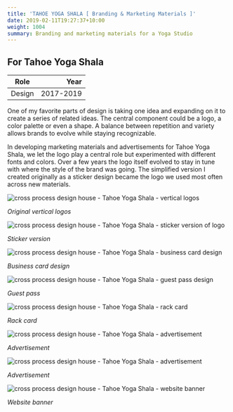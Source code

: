 ```yaml
---
title: 'TAHOE YOGA SHALA [ Branding & Marketing Materials ]'
date: 2019-02-11T19:27:37+10:00
weight: 1004
summary: Branding and marketing materials for a Yoga Studio 
---
```


## For Tahoe Yoga Shala

| Role | Year |
| ----------- | -----------: |
| Design | 2017-2019 |

One of my favorite parts of design is taking one idea and expanding on it to create a series of related ideas. The central component could be a logo, a color palette or even a shape. A balance between repetition and variety allows brands to evolve while staying recognizable. 

In developing marketing materials and advertisements for Tahoe Yoga Shala, we let the logo play a central role but experimented with different fonts and colors. Over a few years the logo itself evolved to stay in tune with where the style of the brand was going. The simplified version I created originally as a sticker design became the logo we used most often across new materials.

![cross process design house - Tahoe Yoga Shala - vertical logos ](/images/work/tahoe-yoga-shala-branding-and-marketing-logo-design-vertical-2017.jpg "Tahoe Yoga Shala vertical logo")

*Original vertical logos*


![cross process design house - Tahoe Yoga Shala - sticker version of logo](/images/work/tahoe-yoga-shala-branding-and-marketing-logo-design-sticker-version-2019.jpg "Tahoe Yoga Shala logo evolution")

*Sticker version*


![cross process design house - Tahoe Yoga Shala - business card design](/images/work/tahoe-yoga-shala-branding-and-marketing-business-card.jpg "Tahoe Yoga Shala business card")   

*Business card design*


![cross process design house - Tahoe Yoga Shala - guest pass design](/images/work/tahoe-yoga-shala-branding-and-marketing-guest-pass.jpg "Tahoe Yoga Shala guest pass") 

*Guest pass*


![cross process design house - Tahoe Yoga Shala - rack card](/images/work/tahoe-yoga-shala-branding-and-marketing-rack-card-2018.jpg "Tahoe Yoga Shala rack card") 

*Rack card*


![cross process design house - Tahoe Yoga Shala - advertisement](/images/work/tahoe-yoga-shala-branding-and-marketing-tahoe-entertainer-ad-august-2019.jpg "Tahoe Yoga Shala advertisement")

*Advertisement*


![cross process design house - Tahoe Yoga Shala - advertisement](/images/work/tahoe-yoga-shala-branding-and-marketing-tahoe-entertainer-ad-may-2019.jpg "Tahoe Yoga Shala advertisement")

*Advertisement*


![cross process design house - Tahoe Yoga Shala - website banner](/images/work/tahoe-yoga-shala-branding-and-marketing-web-banner-2017.jpg "Tahoe Yoga Shala website banner")

*Website banner*

